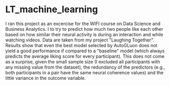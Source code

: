 # LT_machine_learning
I ran this project as an excercise for the WIFI course on Data Science and Business Analytics. I to try to predict how much two people like each other based on how similar their neural activity is during an interaction and while watching videos. Data are taken from my project "Laughing Together". Results show that even the best model selected by AutoGLuon does not yield a good performance if compared to a "baseline" model (which always predicts the average liking score for every participant). This does not come as a surprise, given the small sample size (I excluded all participants with any missing value from the dataset), the redundancy of the predictors (e.g., both participants in a pair have the same neural coherence values) and the little variance in the outcome variable.
